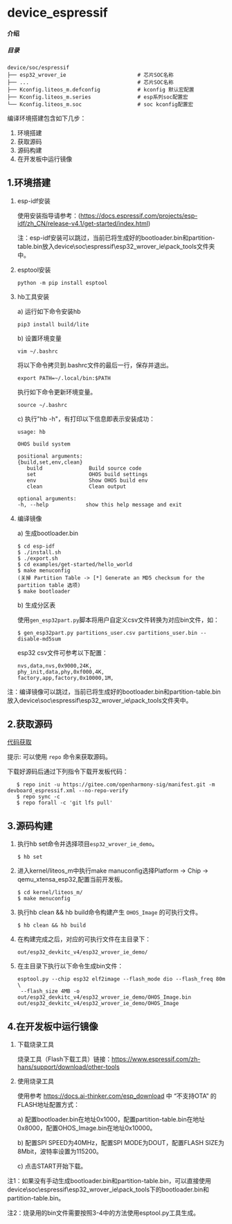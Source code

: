 # device_espressif

#### 介绍

##### 目录

```
device/soc/espressif
├── esp32_wrover_ie                       # 芯片SOC名称
├── ...                                   # 芯片SOC名称
├── Kconfig.liteos_m.defconfig            # kconfig 默认宏配置
├── Kconfig.liteos_m.series               # esp系列soc配置宏
└── Kconfig.liteos_m.soc                  # soc kconfig配置宏
```

编译环境搭建包含如下几步：
1. 环境搭建
2. 获取源码
3. 源码构建
4. 在开发板中运行镜像

## 1.环境搭建

   1. esp-idf安装

      使用安装指导请参考：(https://docs.espressif.com/projects/esp-idf/zh_CN/release-v4.1/get-started/index.html)

      注：esp-idf安装可以跳过，当前已将生成好的bootloader.bin和partition-table.bin放入device\soc\espressif\esp32_wrover_ie\pack_tools文件夹中。

   2. esptool安装

      ```shell
      python -m pip install esptool
      ```
   3. hb工具安装

      a) 运行如下命令安装hb

         ```
         pip3 install build/lite
         ```
      b) 设置环境变量

         ```
         vim ~/.bashrc
         ```

         将以下命令拷贝到.bashrc文件的最后一行，保存并退出。

         ```
         export PATH=~/.local/bin:$PATH
         ```

         执行如下命令更新环境变量。

         ```
         source ~/.bashrc
         ```
      c) 执行"hb -h"，有打印以下信息即表示安装成功：

         ```
         usage: hb

         OHOS build system

         positional arguments:
         {build,set,env,clean}
            build               Build source code
            set                 OHOS build settings
            env                 Show OHOS build env
            clean               Clean output

         optional arguments:
         -h, --help            show this help message and exit
         ```

   3. 编译镜像

      a) 生成bootloader.bin

         ```shell
         $ cd esp-idf
         $ ./install.sh
         $ ./export.sh
         $ cd examples/get-started/hello_world
         $ make menuconfig
         (关掉 Partition Table -> [*] Generate an MD5 checksum for the partition table 选项)
         $ make bootloader
         ```

      b) 生成分区表

         使用`gen_esp32part.py`脚本将用户自定义csv文件转换为对应bin文件，如：
         ```shell
         $ gen_esp32part.py partitions_user.csv partitions_user.bin --disable-md5sum
         ```

         esp32 csv文件可参考以下配置：

         ```
         nvs,data,nvs,0x9000,24K,
         phy_init,data,phy,0xf000,4K,
         factory,app,factory,0x10000,1M,
         ```

   注：编译镜像可以跳过，当前已将生成好的bootloader.bin和partition-table.bin放入device\soc\espressif\esp32_wrover_ie\pack_tools文件夹中。

## 2.获取源码

   [代码获取](https://gitee.com/openharmony/docs/blob/master/zh-cn/device-dev/get-code/sourcecode-acquire.md)

   提示: 可以使用 `repo` 命令来获取源码。

   下载好源码后通过下列指令下载开发板代码：

   ```shell
      $ repo init -u https://gitee.com/openharmony-sig/manifest.git -m devboard_espressif.xml --no-repo-verify
      $ repo sync -c
      $ repo forall -c 'git lfs pull'
   ```

## 3.源码构建

   1. 执行hb set命令并选择项目`esp32_wrover_ie_demo`。

      ```shell
      $ hb set
      ```

   2. 进入kernel/liteos_m中执行make manuconfig选择Platform -> Chip -> qemu_xtensa_esp32,配置当前开发板。

      ```shell
      $ cd kernel/liteos_m/
      $ make menuconfig
      ```

   2. 执行hb clean && hb build命令构建产生 `OHOS_Image` 的可执行文件。

      ```shell
      $ hb clean && hb build
      ```

   3. 在构建完成之后，对应的可执行文件在主目录下：

      ```
      out/esp32_devkitc_v4/esp32_wrover_ie_demo/
      ```

   4. 在主目录下执行以下命令生成bin文件：

      ```shell
      esptool.py --chip esp32 elf2image --flash_mode dio --flash_freq 80m     \
       --flash_size 4MB -o out/esp32_devkitc_v4/esp32_wrover_ie_demo/OHOS_Image.bin out/esp32_devkitc_v4/esp32_wrover_ie_demo/OHOS_Image
      ```

## 4.在开发板中运行镜像

   1. 下载烧录工具

      烧录工具（Flash下载工具）链接：https://www.espressif.com/zh-hans/support/download/other-tools

   2. 使用烧录工具

      使用参考 https://docs.ai-thinker.com/esp_download 中 “不支持OTA” 的FLASH地址配置方式：

      a) 配置bootloader.bin在地址0x1000，配置partition-table.bin在地址0x8000，配置OHOS_Image.bin在地址0x10000。

      b) 配置SPI SPEED为40MHz，配置SPI MODE为DOUT，配置FLASH SIZE为8Mbit，波特率设置为115200。

      c) 点击START开始下载。

注1：如果没有手动生成bootloader.bin和partition-table.bin，可以直接使用device\soc\espressif\esp32_wrover_ie\pack_tools下的bootloader.bin和partition-table.bin。

注2：烧录用的bin文件需要按照3-4中的方法使用esptool.py工具生成。
